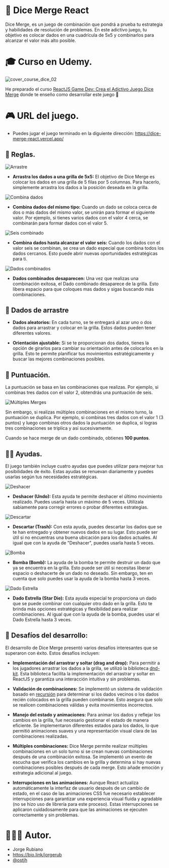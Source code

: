 # 🎲 Dice Merge React

Dice Merge, es un juego de combinación que pondrá a prueba tu estrategia y habilidades de resolución de problemas. 
En este adictivo juego, tu objetivo es colocar dados en una cuadrícula de 5x5 y combinarlos para alcanzar el valor más alto posible.

# 🎓 Curso en Udemy.

![cover_course_dice_02](https://github.com/Jorger/dice-merge-react/assets/30050/dd7cc77e-3c57-493a-b2ba-f8605d45e997)

He preparado el curso [ReactJS Game Dev: Crea el Adictivo Juego Dice Merge](https://www.udemy.com/course/reactjs-game-dev-crea-el-adictivo-juego-dice-merge/?referralCode=1083A2DE8A65C6FD4D68) donde te enseño como desarrollar este juego 💪

# 🎮 URL del juego.

* Puedes jugar el juego terminado en la diguiente dirección: https://dice-merge-react.vercel.app/

## 📖 Reglas.

![Arrastre](https://dev-to-uploads.s3.amazonaws.com/uploads/articles/yzzod6vix968ymxumtjl.gif)

* **Arrastra los dados a una grilla de 5x5:** El objetivo de Dice Merge es colocar los dados en una grilla de 5 filas por 5 columnas. Para hacerlo, simplemente arrastra los dados a la posición deseada en la grilla.


![Combina dados](https://dev-to-uploads.s3.amazonaws.com/uploads/articles/rjs5mkn0hdqgr5cuiix1.gif)


* **Combina dados del mismo tipo:** Cuando un dado se coloca cerca de dos o más dados del mismo valor, se unirán para formar el siguiente valor. Por ejemplo, si tienes varios dados con el valor 4 cerca, se combinarán para formar dados con el valor 5.


![Seis combinado](https://dev-to-uploads.s3.amazonaws.com/uploads/articles/g7c9ky9qyv2609le0wo3.gif)

* **Combina dados hasta alcanzar el valor seis:** Cuando los dados con el valor seis se combinan, se crea un dado especial que combina todos los dados cercanos. Esto puede abrir nuevas oportunidades estratégicas para ti.


![Dados combinados](https://dev-to-uploads.s3.amazonaws.com/uploads/articles/jlw9vvwohw8mmchwahe2.gif)

* **Dados combinados desaparecen:** Una vez que realizas una combinación exitosa, el Dado combinado desaparece de la grilla. Esto libera espacio para que coloques mas dados y sigas buscando más combinaciones.

## 🎲 Dados de arrastre

* **Dados aleatorios:** En cada turno, se te entregará al azar uno o dos dados para arrastrar y colocar en la grilla. Estos dados pueden tener diferentes valores.

* **Orientación ajustable:** Si se te proporcionan dos dados, tienes la opción de girarlos para cambiar su orientación antes de colocarlos en la grilla. Esto te permite planificar tus movimientos estratégicamente y buscar las mejores combinaciones posibles.

## 💯 Puntuación.

La puntuación se basa en las combinaciones que realizas. Por ejemplo, si combinas tres dados con el valor 2, obtendrás una puntuación de seis.

![Múltiples Merges](https://dev-to-uploads.s3.amazonaws.com/uploads/articles/ar3598zsc3ryqedl7398.gif)

Sin embargo, si realizas múltiples combinaciones en el mismo turno, la puntuación se duplica. Por ejemplo, si combinas tres dados con el valor 1 (3 puntos) y luego combinas otros dados la puntuación se duplica, si logras tres combinaciones se triplica y así sucesivamente.

Cuando se hace merge de un dado combinado, obtienes **100 puntos**.

## 💪🏻 Ayudas.

El juego también incluye cuatro ayudas que puedes utilizar para mejorar tus posibilidades de éxito. Estas ayudas se renuevan diariamente y puedes usarlas según tus necesidades estratégicas.


![Deshacer](https://dev-to-uploads.s3.amazonaws.com/uploads/articles/tkbfdu6fpesb9celi5bf.gif)

* **Deshacer (Undo):** Esta ayuda te permite deshacer el último movimiento realizado. Puedes usarla hasta un máximo de 5 veces. Utilízala sabiamente para corregir errores o probar diferentes estrategias.

![Descartar](https://dev-to-uploads.s3.amazonaws.com/uploads/articles/41rrarujtao59h6gl15m.gif)

* **Descartar (Trash):** Con esta ayuda, puedes descartar los dados que se te han entregado y obtener nuevos dados en su lugar. Esto puede ser útil si no encuentras una buena ubicación para los dados actuales. Al igual que con la ayuda de "Deshacer", puedes usarla hasta 5 veces.

![Bomba](https://dev-to-uploads.s3.amazonaws.com/uploads/articles/qs8vp08xljez1e7h9g8a.gif)

* **Bomba (Bomb):** La ayuda de la bomba te permite destruir un dado que ya se encuentra en la grilla. Esto puede ser útil si necesitas liberar espacio o deshacerte de un dado no deseado. Sin embargo, ten en cuenta que solo puedes usar la ayuda de la bomba hasta 3 veces.

![Dado Estrella](https://dev-to-uploads.s3.amazonaws.com/uploads/articles/6b5cdsv6zmn3ofvtpwfb.gif)

* **Dado Estrella (Star Die):** Esta ayuda especial te proporciona un dado que se puede combinar con cualquier otro dado en la grilla. Esto te brinda más opciones estratégicas y flexibilidad para realizar combinaciones. Al igual que con la ayuda de la bomba, puedes usar el Dado Estrella hasta 3 veces.

## 🤯 Desafíos del desarrollo:

El desarrollo de Dice Merge presentó varios desafíos interesantes que se superaron con éxito. Estos desafíos incluyen:

* **Implementación del arrastrar y soltar (drag and drop):** Para permitir a los jugadores arrastrar los dados a la grilla, se utilizó la biblioteca [dnd-kit](https://dndkit.com/). Esta biblioteca facilita la implementación del arrastrar y soltar en ReactJS y garantiza una interacción intuitiva y sin problemas.

* **Validación de combinaciones:** Se implementó un sistema de validación basado en [recursión](https://en.wikipedia.org/wiki/Recursion) para determinar si los dados vecinos o los dados recién colocados en la grilla pueden combinarse. Esto asegura que solo se realicen combinaciones válidas y evita movimientos incorrectos.

* **Manejo del estado y animaciones:** Para animar los dados y reflejar los cambios en la grilla, fue necesario gestionar el estado de manera eficiente. Se implementaron diferentes estados para los dados, lo que permitió animaciones suaves y una representación visual clara de las combinaciones realizadas.

* **Múltiples combinaciones:** Dice Merge permite realizar múltiples combinaciones en un solo turno si se crean nuevas combinaciones después de una combinación exitosa. Se implementó un evento de escucha que verifica los cambios en la grilla y determina si hay nuevas combinaciones posibles después de cada merge. Esto añade emoción y estrategia adicional al juego.

* **Interrupciones en las animaciones:** Aunque React actualiza automáticamente la interfaz de usuario después de un cambio de estado, en el caso de las animaciones CSS fue necesario establecer interrupciones para garantizar una experiencia visual fluida y agradable (no se hizo uso de librería para este proceso). Estas interrupciones se aplicaron cuidadosamente para que las animaciones se ejecuten correctamente y sin problemas.


# 👨🏻‍💻 Autor.

* Jorge Rubiano 
* https://bio.link/jorgerub
* [@ostjh](https://twitter.com/ostjh)
